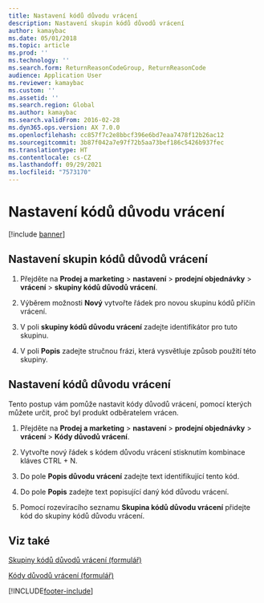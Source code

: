 ```yaml
---
title: Nastavení kódů důvodu vrácení
description: Nastavení skupin kódů důvodů vrácení
author: kamaybac
ms.date: 05/01/2018
ms.topic: article
ms.prod: ''
ms.technology: ''
ms.search.form: ReturnReasonCodeGroup, ReturnReasonCode
audience: Application User
ms.reviewer: kamaybac
ms.custom: ''
ms.assetid: ''
ms.search.region: Global
ms.author: kamaybac
ms.search.validFrom: 2016-02-28
ms.dyn365.ops.version: AX 7.0.0
ms.openlocfilehash: cc857f7c2e8bbcf396e6bd7eaa7478f12b26ac12
ms.sourcegitcommit: 3b87f042a7e97f72b5aa73bef186c5426b937fec
ms.translationtype: HT
ms.contentlocale: cs-CZ
ms.lasthandoff: 09/29/2021
ms.locfileid: "7573170"
---
```

# <a name="set-up-return-reason-codes"></a>Nastavení kódů důvodu vrácení   

[!include [banner](../includes/banner.md)]


## <a name="set-up-return-reason-code-groups"></a>Nastavení skupin kódů důvodů vrácení 

1.  Přejděte na **Prodej a marketing** \> **nastavení** \> **prodejní objednávky** \> **vrácení** \> **skupiny kódů důvodů vrácení**.

2.  Výběrem možnosti **Nový** vytvořte řádek pro novou skupinu kódů příčin vrácení.

3.  V poli **skupiny kódů důvodu vrácení** zadejte identifikátor pro tuto skupinu.

4.  V poli **Popis** zadejte stručnou frázi, která vysvětluje způsob použití této skupiny.

## <a name="set-up-return-reason-codes"></a>Nastavení kódů důvodu vrácení 

Tento postup vám pomůže nastavit kódy důvodů vrácení, pomocí kterých můžete určit, proč byl produkt odběratelem vrácen.

1.  Přejděte na **Prodej a marketing** \> **nastavení** \> **prodejní objednávky** \> **vrácení** \> **Kódy důvodů vrácení**.

2.  Vytvořte nový řádek s kódem důvodu vrácení stisknutím kombinace kláves CTRL + N.

3.  Do pole **Popis důvodu vrácení** zadejte text identifikující tento kód.

4.  Do pole **Popis** zadejte text popisující daný kód důvodu vrácení.

5.  Pomocí rozevíracího seznamu **Skupina kódů důvodu vrácení** přidejte kód do skupiny kódů důvodu vrácení.

## <a name="see-also"></a>Viz také

[Skupiny kódů důvodů vrácení (formulář)](https://technet.microsoft.com/library/hh209604\(v=ax.60\))

[Kódy důvodů vrácení (formulář)](https://technet.microsoft.com/library/hh227372\(v=ax.60\))

 




[!INCLUDE[footer-include](../../includes/footer-banner.md)]